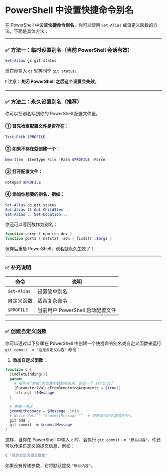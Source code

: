 # PowerShell 中设置快捷命令别名

在 PowerShell 中设置**快捷命令别名**，你可以使用 `Set-Alias` 或自定义函数的方法，下面是具体方法：

---

### ✅ 方法一：临时设置别名（当前 PowerShell 会话有效）

```powershell
Set-Alias gs git status
```

现在你输入 `gs` 就等同于 `git status`。

❗️ 注意：**关闭 PowerShell 之后这个设置会失效**。

---

### ✅ 方法二：永久设置别名（推荐）

你可以把别名写到你的 PowerShell 配置文件里。

#### ① 首先检查配置文件是否存在：

```powershell
Test-Path $PROFILE
```

#### ② 如果不存在就创建一个：

```powershell
New-Item -ItemType File -Path $PROFILE -Force
```

#### ③ 打开配置文件：

```powershell
notepad $PROFILE
```

#### ④ 添加你想要的别名，例如：

```powershell
Set-Alias gs git status
Set-Alias ll Get-ChildItem
Set-Alias .. Set-Location ..
```

你还可以写函数作为别名：

```powershell
function serve { npm run dev }
function ports { netstat -aon | findstr :$args }
```

保存后重启 PowerShell，别名就永久生效了！

---

### ✅ 补充说明

| 命令        | 说明                             |
| ----------- | -------------------------------- |
| `Set-Alias` | 设置简单别名                     |
| 自定义函数  | 适合复杂命令                     |
| `$PROFILE`  | 当前用户 PowerShell 启动配置文件 |

---

### ✅ 创建自定义函数

你可以通过以下步骤在 PowerShell 中创建一个快捷命令别名或自定义函数来运行 `git commit -m "这是自定义内容"` 命令：

1. **添加自定义函数**：

```powershell
function c {
  [CmdletBinding()]
  param(
    # 把所有“剩余”的位置参数都收进来，合成一个 string[]
    [Parameter(ValueFromRemainingArguments = $true)]
    [string[]]$Message
  )

  # 拼成一句话
  $commitMessage = $Message -join ' '
  # Write-Host "`"$commitMessage`""  # 用来调试你到底收到什么
  git add .
  git commit -m $commitMessage
}
```

这样，当你在 PowerShell 中输入 `c` 时，会执行 `git commit -m "默认内容"`，你还可以传递自定义的提交信息，例如：

```powershell
c "我的自定义提交信息"
```

如果没有传递参数，它将默认提交 `"默认内容"`。
